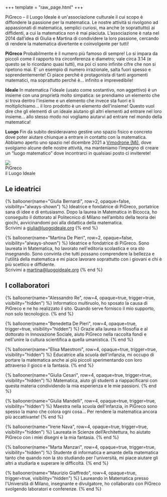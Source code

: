 +++
template = "raw_page.html"
+++
<div class="content colorlink newstyle">
<div>
PiGreco – il Luogo Ideale è un'associazione culturale il cui scopo è diffondere la passione per la matematica.
Le nostre attività si rivolgono ad appassionati di matematica, semplici curiosi, ma anche (e soprattutto) ai diffidenti,
a cui la matematica non è mai piaciuta.
L’associazione è nata nel 2014 dall’idea di Giulia e Martina di condividere la loro passione,
cercando di rendere la matematica divertente e coinvolgente per tutti!
<div class='logo-description'>
<p><b>PiGreco</b> Probabilmente è il numero più famoso di sempre! Lo si impara da piccoli come il rapporto tra circonferenza e diametro; vale circa 3.14 (e questo se lo ricordano quasi tutti), ma poi ci sono infinite cifre che non si ripetono mai. E' un esempio di numero irrazionale, salta fuori spesso e soprendentemente! Ci piace perché é protagonista di tanti argomenti matematici, ma soprattutto perché è... infinito e imprevedibile!</p>
<p><b>Ideale</b> In matematica l'ideale (usato come sostantivo, non  aggettivo) è un insieme con una proprietà molto simpatica: se prendiamo un elemento che si trova dentro l'insieme e un elemento che invece sta fuori e li moltiplichiamo... il loro prodotto è un elemento dell'insieme! Questo vuol dire che gli elementi di un ideale aiutano gli altri elementi ad entrare nel loro insieme... allo stesso modo noi vogliamo aiutarvi ad entrare nel mondo della matematica!</p>
<p><b>Luogo</b> Fin da subito desideravamo gestire uno spazio fisico e concreto dove poter aiutare chiunque a entrare in contatto con la matematica. Abbiamo aperto uno spazio nel dicembre 2021 a <a href="https://goo.gl/maps/gE9G18wyNPBv1Hve8">Vimodrone (Mi)</a>, dove svolgiamo alcune delle nostre attività, ma manteniamo l’impegno di creare un “luogo matematico” dove incontrarci in qualsiasi posto ci inviterete!</p>
<div class='full-logo'>
<img src="/images/logo.png" />
<div><span>PiGreco</span></br>il <span>Luogo</span> <span>Ideale</span></div>
</div>
</div>
</div>

<div>
<h2>Le ideatrici</h2>
<div class="balloonbox">

{% ballooner(name="Giulia Bernardi", row=2, opaque=false, visibility="always-shown") %}
Ideatrice e fondatrice di PiGreco, portatrice sana di idee e di entusiasmo.
Dopo la laurea in Matematica in Bicocca, ho conseguito il dottorato al Politecnico di Milano nell’ambito della teoria dei giochi, avvicinandomi poi alla didattica della matematica.
<br/>Scrivimi a <a href="mailto:giulia@luogoideale.org">giulia@luogoideale.org</a>
{% end %}

{% ballooner(name="Martina De Pieri", row=2, opaque=false, visibility="always-shown") %}
Ideatrice e fondatrice di PiGreco. Sono laureata in Matematica, ho lavorato nell'editoria scolastica e ora sto insegnando. Sono convinta che tutti possano comprendere la bellezza e l'utilità della matematica e mi piace lavorare soprattutto con i giovani e chi è più scettico e diffidente.
<br/>Scrivimi a <a href="mailto:martina@luogoideale.org">martina@luogoideale.org</a>
{% end %}

</div>
</div>

<div>
<h2>I collaboratori</h2>
<div class="balloonbox">
{% ballooner(name="Alessandro Re", row=4, opaque=true, trigger=true, visibility="hidden") %}
Informatico multiruolo, ho sposato la causa di PiGreco e ne ho realizzato il sito. Quando serve fornisco il mio supporto, non solo tecnologico.
{% end %}

{% ballooner(name="Benedetta De Pieri", row=4, opaque=true, trigger=true, visibility="hidden") %}
Grazie alla laurea in filosofia e al dottorato in Innovazione Sociale, aiuto PiGreco nella raccolta fondi e nell'unire la cultura scientifica a quella umanistica.
{% end %}

{% ballooner(name="Elisa Maestroni", row=4, opaque=true, trigger=true, visibility="hidden") %}
Educatrice alla scuola dell'infanzia, mi occupo di portare la matematica anche ai più piccoli sperimentando con loro attraverso il gioco e la fantasia.
{% end %}

{% ballooner(name="Giulia Cesari", row=4, opaque=true, trigger=true, visibility="hidden") %}
Matematica, aiuto gli studenti a riappacificarsi con questa materia condividendo la mia esperienza e le mie passioni.
{% end %}
</div>

<div class="balloonbox">
{% ballooner(name="Giulia Mandelli", row=4, opaque=true, trigger=true, visibility="hidden") %}
Maestra nella scuola dell'infanzia, in PiGreco sono spesso la mano che colora ogni cosa... Per rendere la matematica ancora più accattivante!
{% end %}

{% ballooner(name="Irene Nava", row=4, opaque=true, trigger=true, visibility="hidden") %}
Laureata in Scienze dell’Architettura, ho aiutato PiGreco con i miei disegni e la mia fantasia.
{% end %}

{% ballooner(name="Marta Manzari", row=4, opaque=true, trigger=true, visibility="hidden") %}
Studente di informatica e amante della matematica tanto che quando non la sto studiando per l'università, mi piace aiutare gli altri a studiarla e superare le difficoltà.
{% end %}

{% ballooner(name="Maurizio Giaffredo", row=4, opaque=true, trigger=true, visibility="hidden") %}
Laureando in Matematica presso l'Università di Milano, insegnante e divulgatore, ho collaborato con PiGreco svolgendo laboratori e conferenze.
{% end %}
</div>

</div>

</div>
